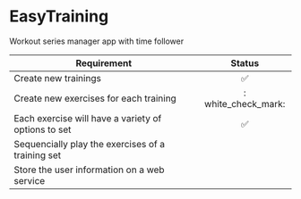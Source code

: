 # EasyTraining
Workout series manager app with time follower

| Requirement | Status |
|-------------|:-----------:|
| Create new trainings | :white_check_mark: |
| Create new exercises for each training | : white_check_mark: |
| Each exercise will have a variety of options to set | :white_check_mark: |
| Sequencially play the exercises of a training set | |
| Store the user information on a web service | |
